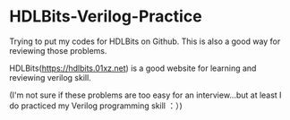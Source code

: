 # HDLBits-Verilog-Practice
Trying to put my codes for HDLBits on Github. This is also a good way for reviewing those problems.

HDLBits(https://hdlbits.01xz.net) is a good website for learning and reviewing verilog skill.

(I'm not sure if these problems are too easy for an interview...but at least I do practiced my Verilog programming skill ：）)

